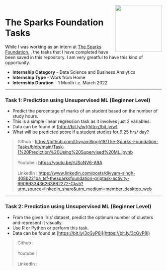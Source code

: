 <img align = right height = 150 width = 150 src = https://www.thesparksfoundationsingapore.org/images/logo_small.png>

#  The Sparks Foundation Tasks
While I was working as an intern at [The Sparks Foundation.](https://www.thesparksfoundationsingapore.org/) , the tasks that I have completed have been saved in this repository. I am very greatful to have this kind of opportunity.

- **Internship Category** - Data Science and Business Analytics
- **Internship Type** - Work from Home
- **Internship Duration** - 1 Month i.e. March 2022
<hr>

### Task 1: Prediction using Unsupervised ML (Beginner Level)
- Predict the percentage of marks of an student based on the number of study hours.
- This is a simple linear regression task as it involves just 2 variables.
- Data can be found at [http://bit.ly/w](http://bit.ly/w)
- What will be predicted score if a student studies for 9.25 hrs/ day?

> Github   : https://github.com/DivyamSingh18/The-Sparks-Foundation-Tasks/blob/main/Task-1%20Prediction%20Using%20Supervised%20ML.ipynb <br><br>
> Youtube  : https://youtu.be/rUSoNV6-A9A  <br><br>
> LinkedIn : https://www.linkedin.com/posts/divyam-singh-408b221ba_tsf-thesparksfoundation-griptask-activity-6906933436263862272-Cks5?utm_source=linkedin_share&utm_medium=member_desktop_web <br>

<hr>

### Task 2: Prediction using Unsupervised ML (Beginner Level)
- From the given ‘Iris’ dataset, predict the optimum number of clusters and represent it visually.
- Use R or Python or perform this task.
- Data can be found at [https://bit.ly/3cGyP8j](https://bit.ly/3cGyP8j)

> Github   :  <br><br>
> Youtube  :  <br><br>
> LinkedIn :  <br>
